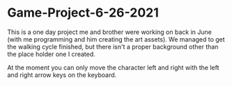 # Game-Project-6-26-2021

This is a one day project me and brother were working on back in June (with me programming and him creating the art assets). We managed to get the walking cycle finished, but there 
isn't a proper background other than the place holder one I created. 

At the moment you can only move the character left and right with the left and right arrow keys
on the keyboard.
